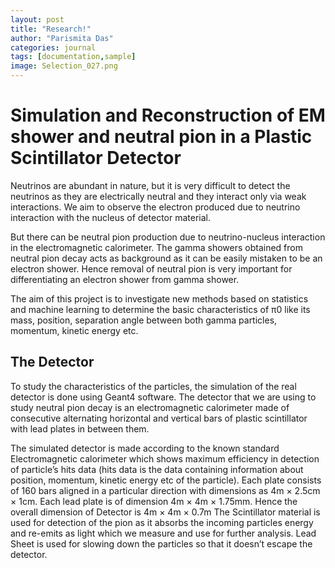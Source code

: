 ```yaml
---
layout: post
title: "Research!"
author: "Parismita Das"
categories: journal
tags: [documentation,sample]
image: Selection_027.png
---
```


# Simulation and Reconstruction of EM shower and neutral pion in a Plastic Scintillator Detector

Neutrinos are abundant in nature, but it is very difficult to detect the neutrinos as
they are electrically neutral and they interact only via weak interactions. We aim
to observe the electron produced due to neutrino interaction with the nucleus of
detector material.

But there can be neutral pion production due to neutrino-nucleus interaction
in the electromagnetic calorimeter. The gamma showers obtained from neutral pion decay
acts as background as it can be easily mistaken to be an electron shower. Hence
removal of neutral pion is very important for differentiating an electron shower from gamma shower.

The aim of this project is to investigate new methods based on statistics and machine
learning to determine the basic characteristics of π0 like its mass, position, separation
angle between both gamma particles, momentum, kinetic energy etc.

## The Detector 
To study the characteristics of the particles, the simulation of the real detector is
done using Geant4 software. The detector that we are using to study neutral pion
decay is an electromagnetic calorimeter made of consecutive alternating horizontal
and vertical bars of plastic scintillator with lead plates in between them.

The simulated detector is made according to the known standard Electromagnetic
calorimeter which shows maximum efficiency in detection of particle’s hits data
(hits data is the data containing information about position, momentum, kinetic
energy etc of the particle). Each plate consists of 160 bars aligned in a particular 
direction with dimensions as 4m × 2.5cm × 1cm. Each lead plate is of dimension
4m × 4m × 1.75mm. Hence the overall dimension of Detector is 4m × 4m × 0.7m
The Scintillator material is used for detection of the pion as it absorbs the incoming
particles energy and re-emits as light which we measure and use for further analysis.
Lead Sheet is used for slowing down the particles so that it doesn’t escape the
detector.
